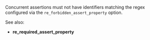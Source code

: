 Concurrent assertions must not have identifiers matching the regex configured
via the `re_forbidden_assert_property` option.

See also:
- **re_required_assert_property**
